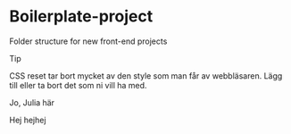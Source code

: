 # Boilerplate-project
 Folder structure for new front-end projects

 > [!TIP]
> CSS reset tar bort mycket av den style som man får av webbläsaren. Lägg till eller ta bort det som ni vill ha med.




Jo, Julia här

Hej
hejhej
